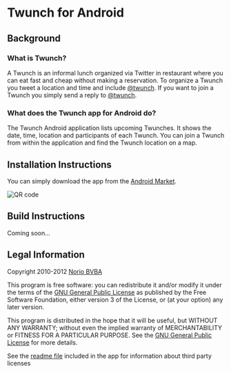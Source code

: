 
Twunch for Android
==================

Background
----------

### What is Twunch?

A Twunch is an informal lunch organized via Twitter in restaurant where you can eat fast and cheap without making a reservation. To organize a Twunch you tweet a location and time and include [@twunch](http://twitter.com/twunch). If you want to join a Twunch you simply send a reply to [@twunch](http://twitter.com/twunch).

### What does the Twunch app for Android do?

The Twunch Android application lists upcoming Twunches. It shows the date, time, location and participants of each Twunch. You can join a Twunch from within the application and find the Twunch location on a map.

Installation Instructions
-------------------------

You can simply download the app from the [Android Market](https://market.android.com/details?id=be.norio.twunch.android).

![QR code](https://chart.googleapis.com/chart?chs=150x150&cht=qr&chl=https://market.android.com/details?id=be.norio.twunch.android)

Build Instructions
------------------

Coming soon...

Legal Information
-----------------

Copyright 2010-2012 [Norio BVBA](http://www.norio.be/)

This program is free software: you can redistribute it and/or modify
it under the terms of the <a
href="http://www.gnu.org/licenses/gpl-3.0.txt">GNU General Public
License</a> as published by the Free Software Foundation, either version
3 of the License, or (at your option) any later version.

This program is distributed in the hope that it will be useful, but
WITHOUT ANY WARRANTY; without even the implied warranty of
MERCHANTABILITY or FITNESS FOR A PARTICULAR PURPOSE. See the <a
href="http://www.gnu.org/licenses/gpl-3.0.txt">GNU General Public
License</a> for more details.
	
See the [readme file](https://github.com/litrik/be.norio.twunch.android/blob/master/be.norio.twunch.android/assets/about.html) included in the app for information about third party licenses
